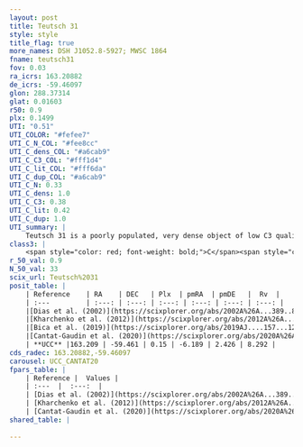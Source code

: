 ```yaml
---
layout: post
title: Teutsch 31
style: style
title_flag: true
more_names: DSH J1052.8-5927; MWSC 1864
fname: teutsch31
fov: 0.03
ra_icrs: 163.20882
de_icrs: -59.46097
glon: 288.37314
glat: 0.01603
r50: 0.9
plx: 0.1499
UTI: "0.51"
UTI_COLOR: "#fefee7"
UTI_C_N_COL: "#fee8cc"
UTI_C_dens_COL: "#a6cab9"
UTI_C_C3_COL: "#fff1d4"
UTI_C_lit_COL: "#fff6da"
UTI_C_dup_COL: "#a6cab9"
UTI_C_N: 0.33
UTI_C_dens: 1.0
UTI_C_C3: 0.38
UTI_C_lit: 0.42
UTI_C_dup: 1.0
UTI_summary: |
    Teutsch 31 is a poorly populated, very dense object of low C3 quality. It is poorly studied in the literature.
class3: |
    <span style="color: red; font-weight: bold;">C</span><span style="color: #FFC300; font-weight: bold;">B</span>
r_50_val: 0.9
N_50_val: 33
scix_url: Teutsch%2031
posit_table: |
    | Reference    | RA    | DEC   | Plx  | pmRA  | pmDE   |  Rv  |
    | :---         | :---: | :---: | :---: | :---: | :---: | :---: |
    |[Dias et al. (2002)](https://scixplorer.org/abs/2002A%26A...389..871D) | 163.208 | -59.461 | -- | -8.28 | -0.65 | -- |
    |[Kharchenko et al. (2012)](https://scixplorer.org/abs/2012A%26A...543A.156K) | 163.228 | -59.46 | -- | -8.28 | -0.65 | -- |
    |[Bica et al. (2019)](https://scixplorer.org/abs/2019AJ....157...12B) | 163.225 | -59.46 | -- | -- | -- | -- |
    |[Cantat-Gaudin et al. (2020)](https://scixplorer.org/abs/2020A%26A...640A...1C) | 163.209 | -59.463 | 0.145 | -6.155 | 2.451 | -- |
    | **UCC** |163.209 | -59.461 | 0.15 | -6.189 | 2.426 | 8.292 | 
cds_radec: 163.20882,-59.46097
carousel: UCC_CANTAT20
fpars_table: |
    | Reference |  Values |
    | :---  |  :---:  |
    | [Dias et al. (2002)](https://scixplorer.org/abs/2002A%26A...389..871D) | `E(B-V)=1.09, Dist=3250.0, Age=8.78` |
    | [Kharchenko et al. (2012)](https://scixplorer.org/abs/2012A%26A...543A.156K) | `e_bv=0.854, distance=2918, log_age=8.78` |
    | [Cantat-Gaudin et al. (2020)](https://scixplorer.org/abs/2020A%26A...640A...1C) | `AVNN=2.35, DMNN=13.84, AgeNN=9.22` |
shared_table: |
    
---
```

